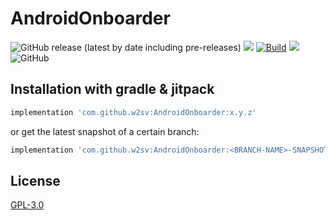 # AndroidOnboarder

![GitHub release (latest by date including pre-releases)](https://img.shields.io/github/v/release/w2sv/AndroidOnboarder?include_prereleases)
[![](https://jitpack.io/v/w2sv/AndroidOnboarder.svg)](https://jitpack.io/#w2sv/AndroidOnboarder)
[![Build](https://github.com/w2sv/AndroidOnboarder/actions/workflows/workflow.yaml/badge.svg)](https://github.com/w2sv/AndroidOnboarder/actions/workflows/workflow.yaml)
[![](https://jitci.com/gh/w2sv/AndroidOnboarder/svg)](https://jitci.com/gh/w2sv/AndroidOnboarder)
![GitHub](https://img.shields.io/github/license/w2sv/AndroidOnboarder)

## Installation with gradle & jitpack

```gradle
implementation 'com.github.w2sv:AndroidOnboarder:x.y.z'
```
or get the latest snapshot of a certain branch:
```gradle
implementation 'com.github.w2sv:AndroidOnboarder:<BRANCH-NAME>-SNAPSHOT'
```

## License

[GPL-3.0](https://github.com/w2sv/AndroidOnboarder/blob/main/LICENSE)
